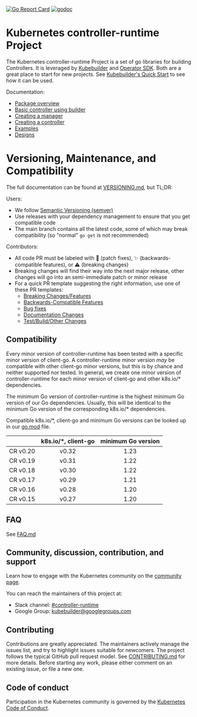 [![Go Report Card](https://goreportcard.com/badge/sigs.k8s.io/controller-runtime)](https://goreportcard.com/report/sigs.k8s.io/controller-runtime)
[![godoc](https://pkg.go.dev/badge/sigs.k8s.io/controller-runtime)](https://pkg.go.dev/sigs.k8s.io/controller-runtime)

# Kubernetes controller-runtime Project

The Kubernetes controller-runtime Project is a set of go libraries for building
Controllers. It is leveraged by [Kubebuilder](https://book.kubebuilder.io/) and
[Operator SDK](https://github.com/operator-framework/operator-sdk). Both are
a great place to start for new projects. See
[Kubebuilder's Quick Start](https://book.kubebuilder.io/quick-start.html) to
see how it can be used.

Documentation:

- [Package overview](https://pkg.go.dev/sigs.k8s.io/controller-runtime/pkg)
- [Basic controller using builder](https://pkg.go.dev/sigs.k8s.io/controller-runtime/pkg/builder#example-Builder)
- [Creating a manager](https://pkg.go.dev/sigs.k8s.io/controller-runtime/pkg/manager#example-New)
- [Creating a controller](https://pkg.go.dev/sigs.k8s.io/controller-runtime/pkg/controller#example-New)
- [Examples](https://github.com/kubernetes-sigs/controller-runtime/blob/main/examples)
- [Designs](https://github.com/kubernetes-sigs/controller-runtime/blob/main/designs)

# Versioning, Maintenance, and Compatibility

The full documentation can be found at [VERSIONING.md](VERSIONING.md), but TL;DR:

Users:

- We follow [Semantic Versioning (semver)](https://semver.org)
- Use releases with your dependency management to ensure that you get compatible code
- The main branch contains all the latest code, some of which may break compatibility (so "normal" `go get` is not recommended)

Contributors:

- All code PR must be labeled with :bug: (patch fixes), :sparkles: (backwards-compatible features), or :warning: (breaking changes)
- Breaking changes will find their way into the next major release, other changes will go into an semi-immediate patch or minor release
- For a quick PR template suggesting the right information, use one of these PR templates:
  * [Breaking Changes/Features](/.github/PULL_REQUEST_TEMPLATE/breaking_change.md)
  * [Backwards-Compatible Features](/.github/PULL_REQUEST_TEMPLATE/compat_feature.md)
  * [Bug fixes](/.github/PULL_REQUEST_TEMPLATE/bug_fix.md)
  * [Documentation Changes](/.github/PULL_REQUEST_TEMPLATE/docs.md)
  * [Test/Build/Other Changes](/.github/PULL_REQUEST_TEMPLATE/other.md)

## Compatibility

Every minor version of controller-runtime has been tested with a specific minor version of client-go. A controller-runtime minor version *may* be compatible with
other client-go minor versions, but this is by chance and neither supported nor tested. In general, we create one minor version of controller-runtime
for each minor version of client-go and other k8s.io/* dependencies.

The minimum Go version of controller-runtime is the highest minimum Go version of our Go dependencies. Usually, this will
be identical to the minimum Go version of the corresponding k8s.io/* dependencies.

Compatible k8s.io/*, client-go and minimum Go versions can be looked up in our [go.mod](go.mod) file.

|          | k8s.io/*, client-go | minimum Go version |
|----------|:-------------------:|:------------------:|
| CR v0.20 |        v0.32        |        1.23        |
| CR v0.19 |        v0.31        |        1.22        |
| CR v0.18 |        v0.30        |        1.22        |
| CR v0.17 |        v0.29        |        1.21        |
| CR v0.16 |        v0.28        |        1.20        |
| CR v0.15 |        v0.27        |        1.20        |

## FAQ

See [FAQ.md](FAQ.md)

## Community, discussion, contribution, and support

Learn how to engage with the Kubernetes community on the [community page](http://kubernetes.io/community/).

You can reach the maintainers of this project at:

- Slack channel: [#controller-runtime](https://kubernetes.slack.com/archives/C02MRBMN00Z)
- Google Group: [kubebuilder@googlegroups.com](https://groups.google.com/forum/#!forum/kubebuilder)

## Contributing

Contributions are greatly appreciated. The maintainers actively manage the issues list, and try to highlight issues suitable for newcomers.
The project follows the typical GitHub pull request model. See [CONTRIBUTING.md](CONTRIBUTING.md) for more details.
Before starting any work, please either comment on an existing issue, or file a new one.

## Code of conduct

Participation in the Kubernetes community is governed by the [Kubernetes Code of Conduct](code-of-conduct.md).
